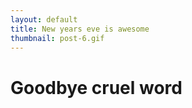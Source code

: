 ```yaml
---
layout: default
title: New years eve is awesome
thumbnail: post-6.gif
---
```


# Goodbye cruel word
